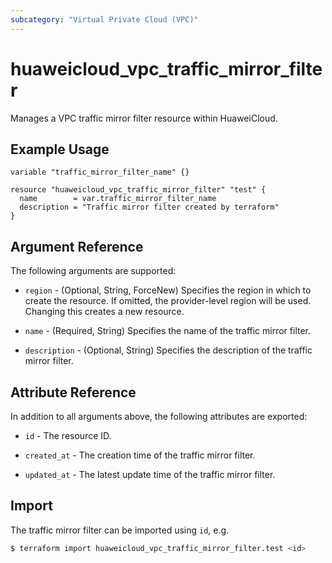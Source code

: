```yaml
---
subcategory: "Virtual Private Cloud (VPC)"
---
```


# huaweicloud_vpc_traffic_mirror_filter

 Manages a VPC traffic mirror filter resource within HuaweiCloud.

## Example Usage

```hcl
variable "traffic_mirror_filter_name" {}

resource "huaweicloud_vpc_traffic_mirror_filter" "test" {
  name        = var.traffic_mirror_filter_name
  description = "Traffic mirror filter created by terraform"
}
```

## Argument Reference

The following arguments are supported:

* `region` - (Optional, String, ForceNew) Specifies the region in which to create the resource.
  If omitted, the provider-level region will be used.
  Changing this creates a new resource.

* `name` - (Required, String) Specifies the name of the traffic mirror filter.

* `description` - (Optional, String) Specifies the description of the traffic mirror filter.

## Attribute Reference

In addition to all arguments above, the following attributes are exported:

* `id` -  The resource ID.

* `created_at` - The creation time of the traffic mirror filter.

* `updated_at` - The latest update time of the traffic mirror filter.

## Import

The traffic mirror filter can be imported using `id`, e.g.

```bash
$ terraform import huaweicloud_vpc_traffic_mirror_filter.test <id>
```
